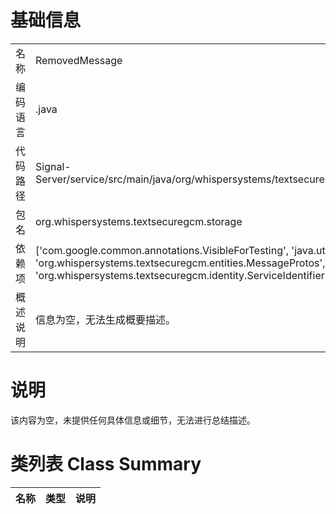 # 基础信息

|      |      |
|------|------|
| 名称 | RemovedMessage |
| 编码语言 | .java |
| 代码路径 | Signal-Server/service/src/main/java/org/whispersystems/textsecuregcm/storage/RemovedMessage.java |
| 包名 | org.whispersystems.textsecuregcm.storage |
| 依赖项 | ['com.google.common.annotations.VisibleForTesting', 'java.util.Optional', 'java.util.UUID', 'org.whispersystems.textsecuregcm.entities.MessageProtos', 'org.whispersystems.textsecuregcm.identity.ServiceIdentifier'] |
| 概述说明 | 信息为空，无法生成概要描述。 |

# 说明

该内容为空，未提供任何具体信息或细节，无法进行总结描述。

# 类列表 Class Summary

| 名称   | 类型  | 说明 |
|-------|------|-------------|




